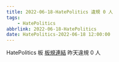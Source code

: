 ```yaml
---
title: 2022-06-18-HatePolitics 違規 0 人
tags:
    - HatePolitics
abbrlink: 2022-06-18-HatePolitics
date: HatePolitics-2022-06-18 12:00:00
---
```

HatePolitics 板 [板規連結](https://www.ptt.cc/bbs/HatePolitics/M.1617115262.A.D60.html)
昨天違規 0 人
